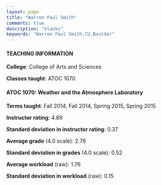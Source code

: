 ```yaml
---
layout: page
title: "Warren Paul Smith" 
comments: true
description: "blanks"
keywords: "Warren Paul Smith,CU,Boulder"
---
```

<head>
<script src="https://ajax.googleapis.com/ajax/libs/jquery/2.1.3/jquery.min.js"></script>
<script src="https://dl.dropboxusercontent.com/s/pc42nxpaw1ea4o9/highcharts.js?dl=0"></script>
<!-- <script src="../assets/js/highcharts.js"></script> -->
<style type="text/css">@font-face {
	font-family: "Bebas Neue";
	src: url(https://www.filehosting.org/file/details/544349/BebasNeue Regular.otf) format("opentype");
	}
	h1.Bebas { 
		font-family: "Bebas Neue", Verdana, Tahoma;
	}
</style>
</head>
	   
#### TEACHING INFORMATION

**College**: College of Arts and Sciences

**Classes taught**: ATOC 1070

#### ATOC 1070: Weather and the Atmosphere Laboratory

**Terms taught**: Fall 2014, Fall 2014, Spring 2015, Spring 2015

**Instructor rating**: 4.89

**Standard deviation in instructor rating**: 0.37

**Average grade** (4.0 scale): 2.76

**Standard deviation in grades** (4.0 scale): 0.52

**Average workload** (raw): 1.76

**Standard deviation in workload** (raw): 0.15

